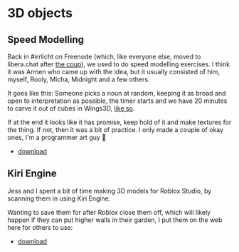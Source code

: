 # 3D objects

## Speed Modelling

Back in #irrlicht on Freenode (which, like everyone else, moved to libera.chat
after [the coup](https://matt-rickard.com/the-fall-of-freenode)), we used to do
speed modelling exercises. I think it was Armen who came up with the idea, but
it usually consisted of him, myself, Rooly, Micha, Midnight and a few others.

It goes like this: Someone picks a noun at random, keeping it as broad and open
to interpretation as possible, the timer starts and we have 20 minutes to carve
it out of cubes in Wings3D, [like so]().

If at the end it looks like it has promise, keep hold of it and make textures
for the thing. If not, then it was a bit of practice. I only made a couple of
okay ones, I'm a programmer art guy 🤷

* [download]()


## Kiri Engine

Jess and I spent a bit of time making 3D models for Roblox Studio, by scanning
them in using Kiri Engine.

Wanting to save them for after Roblox close them off, which will likely happen
if they can put higher walls in their garden, I put them on the web here for
others to use:

* [download](https://archive.org/item/gd_3D)
